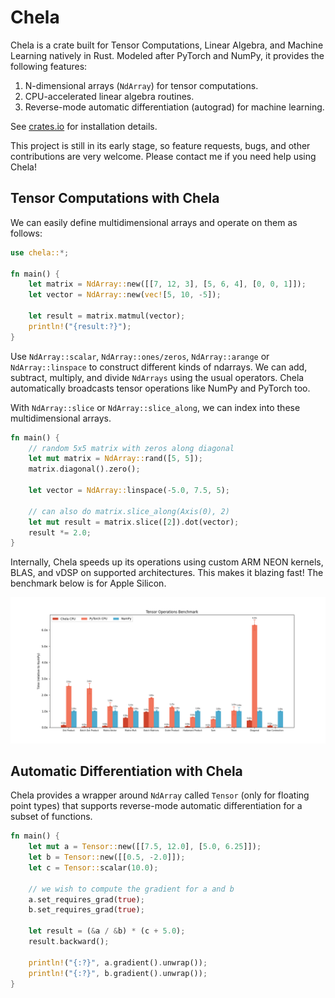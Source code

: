 # Chela

Chela is a crate built for Tensor Computations, Linear Algebra, and Machine Learning natively in Rust. Modeled after PyTorch and NumPy, it provides the following features:

1. N-dimensional arrays (`NdArray`) for tensor computations.
2. CPU-accelerated linear algebra routines.
3. Reverse-mode automatic differentiation (autograd) for machine learning.

See [crates.io](https://crates.io/crates/chela) for installation details.

This project is still in its early stage, so feature requests, bugs, and other contributions are very welcome. Please contact me if you need help using Chela!

## Tensor Computations with Chela

We can easily define multidimensional arrays and operate on them as follows:

```rust
use chela::*;

fn main() {
    let matrix = NdArray::new([[7, 12, 3], [5, 6, 4], [0, 0, 1]]);
    let vector = NdArray::new(vec![5, 10, -5]);
    
    let result = matrix.matmul(vector);
    println!("{result:?}");
}
```
Use `NdArray::scalar`, `NdArray::ones/zeros`, `NdArray::arange` or `NdArray::linspace` to construct different kinds of ndarrays. We can add, subtract, multiply, and divide `NdArrays` using the usual operators. Chela automatically broadcasts tensor operations like NumPy and PyTorch too.

With `NdArray::slice` or `NdArray::slice_along`, we can index into these multidimensional arrays.

```rust
fn main() {
    // random 5x5 matrix with zeros along diagonal
    let mut matrix = NdArray::rand([5, 5]);
    matrix.diagonal().zero();
    
    let vector = NdArray::linspace(-5.0, 7.5, 5);

    // can also do matrix.slice_along(Axis(0), 2)
    let mut result = matrix.slice([2]).dot(vector);
    result *= 2.0;
}
```

Internally, Chela speeds up its operations using custom ARM NEON kernels, BLAS, and vDSP on supported architectures. This makes it blazing fast! The benchmark below is for Apple Silicon.

![tensor_operations_f32.png](assets/tensor_operations_f32.png)

## Automatic Differentiation with Chela

Chela provides a wrapper around `NdArray` called `Tensor` (only for floating point types) that supports reverse-mode automatic differentiation for a subset of functions.

```rust
fn main() {
    let mut a = Tensor::new([[7.5, 12.0], [5.0, 6.25]]);
    let b = Tensor::new([[0.5, -2.0]]);
    let c = Tensor::scalar(10.0);

    // we wish to compute the gradient for a and b
    a.set_requires_grad(true); 
    b.set_requires_grad(true);

    let result = (&a / &b) * (c + 5.0);
    result.backward();

    println!("{:?}", a.gradient().unwrap());
    println!("{:?}", b.gradient().unwrap());
}
```
